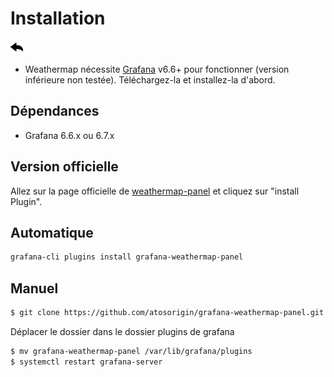 # Installation
[![](../../screenshots/other/Go-back.png)](README.md)


* Weathermap nécessite [Grafana](https://www.grafana.com/) v6.6+ pour fonctionner (version inférieure non testée). Téléchargez-la et installez-la d'abord.

## Dépendances

- Grafana 6.6.x ou 6.7.x


## Version officielle

Allez sur la page officielle de [weathermap-panel](https://grafana.com/plugins/grafana-weathermap-panel) et cliquez sur "install Plugin".


## Automatique

```sh
grafana-cli plugins install grafana-weathermap-panel
```

## Manuel

```sh
$ git clone https://github.com/atosorigin/grafana-weathermap-panel.git
```

Déplacer le dossier dans le dossier plugins de grafana


```sh
$ mv grafana-weathermap-panel /var/lib/grafana/plugins
$ systemctl restart grafana-server
```

